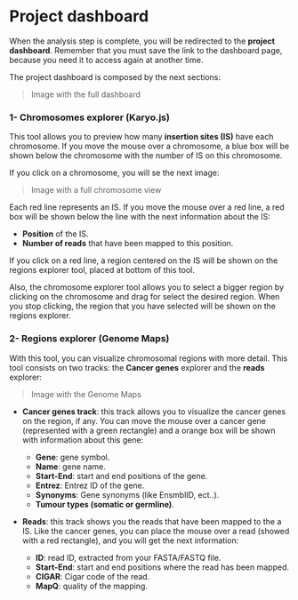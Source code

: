# Project dashboard

When the analysis step is complete, you will be redirected to the **project dashboard**. Remember that you must save the link to the dashboard page, because you need it to access again at another time.

The project dashboard is composed by the next sections:

> Image with the full dashboard

### 1- Chromosomes explorer (Karyo.js)

This tool allows you to preview how many **insertion sites (IS)** have each chromosome. If you move the mouse over a chromosome, a blue box will be shown below the chromosome with the number of IS on this chromosome.

If you click on a chromosome, you will se the next image:

> Image with a full chromosome view

Each red line represents an IS. If you move the mouse over a red line, a red box will be shown below the line with the next information about the IS:

- **Position** of the IS.
- **Number of reads** that have been mapped to this position.

If you click on a red line, a region centered on the IS will be shown on the regions explorer tool, placed at bottom of this tool.

Also, the chromosome explorer tool allows you to select a bigger region by clicking on the chromosome and drag for select the desired region. When you stop clicking, the region that you have selected will be shown on the regions explorer.

### 2- Regions explorer (Genome Maps)

With this tool, you can visualize chromosomal regions with more detail. This tool consists on two tracks: the **Cancer genes** explorer and the **reads** explorer:

> Image with the Genome Maps

- **Cancer genes track**: this track allows you to visualize the cancer genes on the region, if any. You can move the mouse over a cancer gene (represented with a green rectangle) and a orange box will be shown with information about this gene:
  * **Gene**: gene symbol.
  * **Name**: gene name.
  * **Start-End**: start and end positions of the gene.
  * **Entrez**: Entrez ID of the gene.
  * **Synonyms**: Gene synonyms (like EnsmblID, ect..).
  * **Tumour types (somatic or germline)**.

- **Reads**: this track shows you the reads that have been mapped to the a IS. Like the cancer genes, you can place the mouse over a read (showed with a red rectangle), and you will get the next information:
  * **ID**: read ID, extracted from your FASTA/FASTQ file.
  * **Start-End**: start and end positions where the read has been mapped.
  * **CIGAR**: Cigar code of the read.
  * **MapQ**: quality of the mapping.
